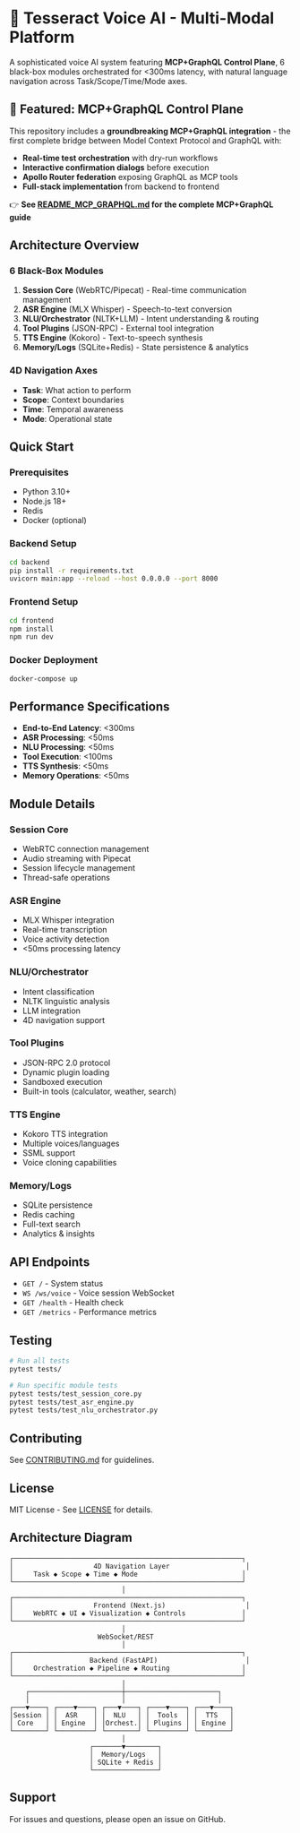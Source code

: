 # 🎯 Tesseract Voice AI - Multi-Modal Platform

A sophisticated voice AI system featuring **MCP+GraphQL Control Plane**, 6 black-box modules orchestrated for <300ms latency, with natural language navigation across Task/Scope/Time/Mode axes.

## 🚀 **Featured: MCP+GraphQL Control Plane**

This repository includes a **groundbreaking MCP+GraphQL integration** - the first complete bridge between Model Context Protocol and GraphQL with:
- **Real-time test orchestration** with dry-run workflows
- **Interactive confirmation dialogs** before execution
- **Apollo Router federation** exposing GraphQL as MCP tools
- **Full-stack implementation** from backend to frontend

👉 **See [README_MCP_GRAPHQL.md](README_MCP_GRAPHQL.md) for the complete MCP+GraphQL guide**

## Architecture Overview

### 6 Black-Box Modules

1. **Session Core** (WebRTC/Pipecat) - Real-time communication management
2. **ASR Engine** (MLX Whisper) - Speech-to-text conversion
3. **NLU/Orchestrator** (NLTK+LLM) - Intent understanding & routing
4. **Tool Plugins** (JSON-RPC) - External tool integration
5. **TTS Engine** (Kokoro) - Text-to-speech synthesis
6. **Memory/Logs** (SQLite+Redis) - State persistence & analytics

### 4D Navigation Axes

- **Task**: What action to perform
- **Scope**: Context boundaries
- **Time**: Temporal awareness
- **Mode**: Operational state

## Quick Start

### Prerequisites

- Python 3.10+
- Node.js 18+
- Redis
- Docker (optional)

### Backend Setup

```bash
cd backend
pip install -r requirements.txt
uvicorn main:app --reload --host 0.0.0.0 --port 8000
```

### Frontend Setup

```bash
cd frontend
npm install
npm run dev
```

### Docker Deployment

```bash
docker-compose up
```

## Performance Specifications

- **End-to-End Latency**: <300ms
- **ASR Processing**: <50ms
- **NLU Processing**: <50ms
- **Tool Execution**: <100ms
- **TTS Synthesis**: <50ms
- **Memory Operations**: <50ms

## Module Details

### Session Core
- WebRTC connection management
- Audio streaming with Pipecat
- Session lifecycle management
- Thread-safe operations

### ASR Engine
- MLX Whisper integration
- Real-time transcription
- Voice activity detection
- <50ms processing latency

### NLU/Orchestrator
- Intent classification
- NLTK linguistic analysis
- LLM integration
- 4D navigation support

### Tool Plugins
- JSON-RPC 2.0 protocol
- Dynamic plugin loading
- Sandboxed execution
- Built-in tools (calculator, weather, search)

### TTS Engine
- Kokoro TTS integration
- Multiple voices/languages
- SSML support
- Voice cloning capabilities

### Memory/Logs
- SQLite persistence
- Redis caching
- Full-text search
- Analytics & insights

## API Endpoints

- `GET /` - System status
- `WS /ws/voice` - Voice session WebSocket
- `GET /health` - Health check
- `GET /metrics` - Performance metrics

## Testing

```bash
# Run all tests
pytest tests/

# Run specific module tests
pytest tests/test_session_core.py
pytest tests/test_asr_engine.py
pytest tests/test_nlu_orchestrator.py
```

## Contributing

See [CONTRIBUTING.md](docs/CONTRIBUTING.md) for guidelines.

## License

MIT License - See [LICENSE](LICENSE) for details.

## Architecture Diagram

```
┌─────────────────────────────────────────────────────────┐
│                    4D Navigation Layer                   │
│     Task ◆ Scope ◆ Time ◆ Mode                          │
└─────────────────────────────────────────────────────────┘
                            │
┌─────────────────────────────────────────────────────────┐
│                    Frontend (Next.js)                    │
│     WebRTC ◆ UI ◆ Visualization ◆ Controls              │
└─────────────────────────────────────────────────────────┘
                            │
                      WebSocket/REST
                            │
┌─────────────────────────────────────────────────────────┐
│                   Backend (FastAPI)                      │
│     Orchestration ◆ Pipeline ◆ Routing                  │
└─────────────────────────────────────────────────────────┘
                            │
    ┌───────────────────────┼───────────────────────┐
    │                       │                       │
┌───▼────┐ ┌────▼────┐ ┌───▼────┐ ┌────▼────┐ ┌───▼────┐
│Session │ │  ASR    │ │  NLU   │ │  Tools  │ │  TTS   │
│ Core   │ │ Engine  │ │Orchest.│ │ Plugins │ │ Engine │
└────────┘ └─────────┘ └────────┘ └─────────┘ └────────┘
                            │
                    ┌───────▼────────┐
                    │  Memory/Logs   │
                    │ SQLite + Redis │
                    └────────────────┘
```

## Support

For issues and questions, please open an issue on GitHub.